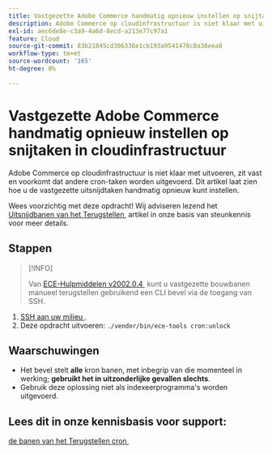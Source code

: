 ```yaml
---
title: Vastgezette Adobe Commerce handmatig opnieuw instellen op snijtaken in cloudinfrastructuur
description: Adobe Commerce op cloudinfrastructuur is niet klaar met uitvoeren, zit vast en voorkomt dat andere cron-taken worden uitgevoerd. Dit artikel laat zien hoe u de vastgezette uitsnijdtaken handmatig opnieuw kunt instellen.
exl-id: aec6de8e-c3a9-4a6d-8ecd-a213e77c97a1
feature: Cloud
source-git-commit: 83b21845cd306336e1cb193a9541478c8a38eea8
workflow-type: tm+mt
source-wordcount: '165'
ht-degree: 0%

---
```


# Vastgezette Adobe Commerce handmatig opnieuw instellen op snijtaken in cloudinfrastructuur

Adobe Commerce op cloudinfrastructuur is niet klaar met uitvoeren, zit vast en voorkomt dat andere cron-taken worden uitgevoerd. Dit artikel laat zien hoe u de vastgezette uitsnijdtaken handmatig opnieuw kunt instellen.

Wees voorzichtig met deze opdracht! Wij adviseren lezend het [&#x200B; Uitsnijdbanen van het Terugstellen &#x200B;](https://experienceleague.adobe.com/docs/commerce-knowledge-base/kb/troubleshooting/miscellaneous/cron-job-is-stuck-in-running-status.html?lang=nl-NL) artikel in onze basis van steunkennis voor meer details.

## Stappen

>[!INFO]
>
>Van [&#x200B; ECE-Hulpmiddelen v2002.0.4 &#x200B;](https://experienceleague.adobe.com/docs/commerce-cloud-service/user-guide/release-notes/cloud-release-archive.html?lang=nl-NL#v2002.0.4) kunt u vastgezette bouwbanen manueel terugstellen gebruikend een CLI bevel via de toegang van SSH.

1. [&#x200B; SSH aan uw milieu &#x200B;](https://experienceleague.adobe.com/docs/commerce-cloud-service/user-guide/develop/secure-connections.html?lang=nl-NL).
1. Deze opdracht uitvoeren: `./vendor/bin/ece-tools cron:unlock`

## Waarschuwingen

* Het bevel stelt **alle** kron banen, met inbegrip van die momenteel in werking; **gebruikt het in uitzonderlijke gevallen slechts**.
* Gebruik deze oplossing niet als indexeerprogramma&#39;s worden uitgevoerd.

## Lees dit in onze kennisbasis voor support:

[&#x200B; de banen van het Terugstellen cron &#x200B;](https://experienceleague.adobe.com/docs/commerce-knowledge-base/kb/troubleshooting/miscellaneous/cron-job-is-stuck-in-running-status.html?lang=nl-NL)
